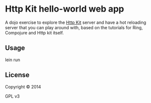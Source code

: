 # Http Kit hello-world web app

A dojo exercise to explore the [Http Kit](http://http-kit.org/) server and have a hot reloading server that you can play around with, based on the tutorials for Ring, Compojure and Http kit itself.

## Usage

lein run

## License

Copyright © 2014

GPL v3
